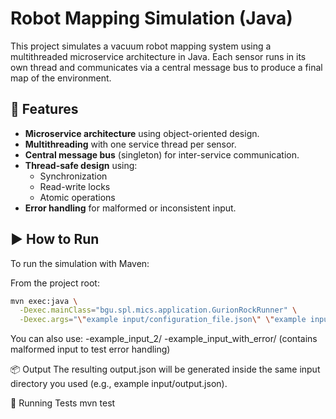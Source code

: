 # Robot Mapping Simulation (Java)

This project simulates a vacuum robot mapping system using a multithreaded microservice architecture in Java. Each sensor runs in its own thread and communicates via a central message bus to produce a final map of the environment.

## 🧠 Features

- **Microservice architecture** using object-oriented design.
- **Multithreading** with one service thread per sensor.
- **Central message bus** (singleton) for inter-service communication.
- **Thread-safe design** using:
  - Synchronization
  - Read-write locks
  - Atomic operations
- **Error handling** for malformed or inconsistent input.

## ▶️ How to Run

To run the simulation with Maven:

From the project root:
```bash
mvn exec:java \
  -Dexec.mainClass="bgu.spl.mics.application.GurionRockRunner" \
  -Dexec.args="\"example input/configuration_file.json\" \"example input/camera_data.json\" \"example input/lidar_data.json\" \"example input/pose_data.json\""
```

You can also use:
-example_input_2/
-example_input_with_error/ (contains malformed input to test error handling)

📦 Output
The resulting output.json will be generated inside the same input directory you used (e.g., example input/output.json).

🧪 Running Tests
mvn test